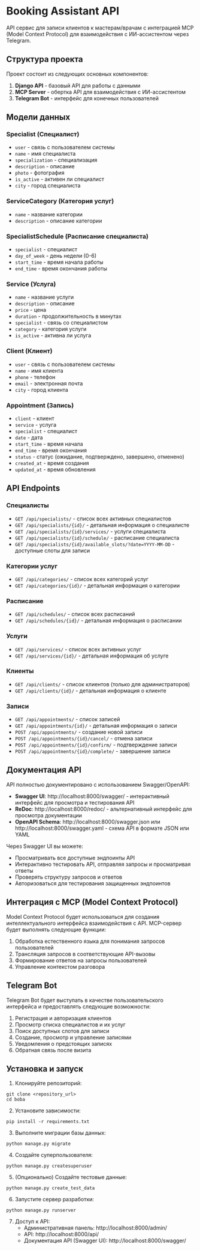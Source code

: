 # Booking Assistant API

API сервис для записи клиентов к мастерам/врачам с интеграцией MCP (Model Context Protocol) для взаимодействия с ИИ-ассистентом через Telegram.

## Структура проекта

Проект состоит из следующих основных компонентов:

1. **Django API** - базовый API для работы с данными
2. **MCP Server** - обертка API для взаимодействия с ИИ-ассистентом 
3. **Telegram Bot** - интерфейс для конечных пользователей

## Модели данных

### Specialist (Специалист)
- `user` - связь с пользователем системы
- `name` - имя специалиста
- `specialization` - специализация
- `description` - описание
- `photo` - фотография
- `is_active` - активен ли специалист
- `city` - город специалиста

### ServiceCategory (Категория услуг)
- `name` - название категории
- `description` - описание категории

### SpecialistSchedule (Расписание специалиста)
- `specialist` - специалист
- `day_of_week` - день недели (0-6)
- `start_time` - время начала работы
- `end_time` - время окончания работы

### Service (Услуга)
- `name` - название услуги
- `description` - описание
- `price` - цена
- `duration` - продолжительность в минутах
- `specialist` - связь со специалистом
- `category` - категория услуги
- `is_active` - активна ли услуга

### Client (Клиент)
- `user` - связь с пользователем системы
- `name` - имя клиента
- `phone` - телефон
- `email` - электронная почта
- `city` - город клиента

### Appointment (Запись)
- `client` - клиент
- `service` - услуга
- `specialist` - специалист
- `date` - дата
- `start_time` - время начала
- `end_time` - время окончания
- `status` - статус (ожидание, подтверждено, завершено, отменено)
- `created_at` - время создания
- `updated_at` - время обновления

## API Endpoints

### Специалисты
- `GET /api/specialists/` - список всех активных специалистов
- `GET /api/specialists/{id}/` - детальная информация о специалисте
- `GET /api/specialists/{id}/services/` - услуги специалиста
- `GET /api/specialists/{id}/schedule/` - расписание специалиста
- `GET /api/specialists/{id}/available_slots/?date=YYYY-MM-DD` - доступные слоты для записи

### Категории услуг
- `GET /api/categories/` - список всех категорий услуг
- `GET /api/categories/{id}/` - детальная информация о категории

### Расписание
- `GET /api/schedules/` - список всех расписаний
- `GET /api/schedules/{id}/` - детальная информация о расписании

### Услуги
- `GET /api/services/` - список всех активных услуг
- `GET /api/services/{id}/` - детальная информация об услуге

### Клиенты
- `GET /api/clients/` - список клиентов (только для администраторов)
- `GET /api/clients/{id}/` - детальная информация о клиенте

### Записи
- `GET /api/appointments/` - список записей
- `GET /api/appointments/{id}/` - детальная информация о записи
- `POST /api/appointments/` - создание новой записи
- `POST /api/appointments/{id}/cancel/` - отмена записи
- `POST /api/appointments/{id}/confirm/` - подтверждение записи
- `POST /api/appointments/{id}/complete/` - завершение записи

## Документация API

API полностью документировано с использованием Swagger/OpenAPI:

- **Swagger UI**: http://localhost:8000/swagger/ - интерактивный интерфейс для просмотра и тестирования API
- **ReDoc**: http://localhost:8000/redoc/ - альтернативный интерфейс для просмотра документации
- **OpenAPI Schema**: http://localhost:8000/swagger.json или http://localhost:8000/swagger.yaml - схема API в формате JSON или YAML

Через Swagger UI вы можете:
- Просматривать все доступные эндпоинты API
- Интерактивно тестировать API, отправляя запросы и просматривая ответы
- Проверять структуру запросов и ответов
- Авторизоваться для тестирования защищенных эндпоинтов

## Интеграция с MCP (Model Context Protocol)

Model Context Protocol будет использоваться для создания интеллектуального интерфейса взаимодействия с API. MCP-сервер будет выполнять следующие функции:

1. Обработка естественного языка для понимания запросов пользователей
2. Трансляция запросов в соответствующие API-вызовы
3. Формирование ответов на запросы пользователей
4. Управление контекстом разговора

## Telegram Bot

Telegram Bot будет выступать в качестве пользовательского интерфейса и предоставлять следующие возможности:

1. Регистрация и авторизация клиентов
2. Просмотр списка специалистов и их услуг
3. Поиск доступных слотов для записи
4. Создание, просмотр и управление записями
5. Уведомления о предстоящих записях
6. Обратная связь после визита

## Установка и запуск

1. Клонируйте репозиторий:
```
git clone <repository_url>
cd boba
```

2. Установите зависимости:
```
pip install -r requirements.txt
```

3. Выполните миграции базы данных:
```
python manage.py migrate
```

4. Создайте суперпользователя:
```
python manage.py createsuperuser
```

5. (Опционально) Создайте тестовые данные:
```
python manage.py create_test_data
```

6. Запустите сервер разработки:
```
python manage.py runserver
```

7. Доступ к API:
   - Административная панель: http://localhost:8000/admin/
   - API: http://localhost:8000/api/
   - Документация API (Swagger UI): http://localhost:8000/swagger/ 